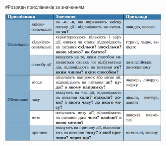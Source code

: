 #Розряди прислiвникiв за значенням

<div class="center">
<img src="../pics/9/1.png" width="700px" class="center"/>
</div>
<br>
